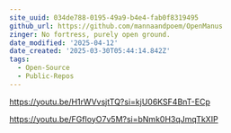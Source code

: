 ```yaml
---
site_uuid: 034de788-0195-49a9-b4e4-fab0f8319495
github_url: https://github.com/mannaandpoem/OpenManus
zinger: No fortress, purely open ground.
date_modified: '2025-04-12'
date_created: '2025-03-30T05:44:14.842Z'
tags:
  - Open-Source
  - Public-Repos
---
```






















https://youtu.be/H1rWVvsjtTQ?si=kjU06KSF4BnT-ECp

https://youtu.be/FGfIoyO7v5M?si=bNmk0H3qJmqTkXIP